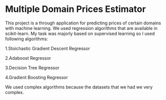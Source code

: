 # Multiple Domain Prices Estimator

This project is a through application for predicting prices of certain domains with machine learning. We used regression algorithms that are available in scikit-learn. My task was majorly based on supervised learning so I used following algorithms:

1.Stoichastic Gradient Descent Regressor

2.Adaboost Regressor

3.Decision Tree Regressor

4.Gradient Boosting Regressor



We used complex algorithms because the datasets that we had we very complex.
